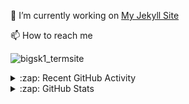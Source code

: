 

🔭 I’m currently working on [My Jekyll Site](https://github.com/bigsk1/bigsk1.github.io)

📫 How to reach me

![bigsk1_termsite](https://github.com/user-attachments/assets/01e96b48-ef38-45be-aa55-06eb7ec4cdbf)



<details>
  <summary>:zap: Recent GitHub Activity</summary>
  
  <!--START_SECTION:activity-->
1. 🎉 Merged PR [#27](https://github.com/bigsk1/voice-chat-ai/pull/27) in [bigsk1/voice-chat-ai](https://github.com/bigsk1/voice-chat-ai)
2. ❌ Closed PR [#26](https://github.com/bigsk1/voice-chat-ai/pull/26) in [bigsk1/voice-chat-ai](https://github.com/bigsk1/voice-chat-ai)
3. 🗣 Commented on [#10](https://github.com/bigsk1/gpu-monitor/issues/10#issuecomment-3043671549) in [bigsk1/gpu-monitor](https://github.com/bigsk1/gpu-monitor)
4. 🗣 Commented on [#10](https://github.com/bigsk1/gpu-monitor/issues/10#issuecomment-3036347618) in [bigsk1/gpu-monitor](https://github.com/bigsk1/gpu-monitor)
5. 🎉 Merged PR [#24](https://github.com/bigsk1/voice-chat-ai/pull/24) in [bigsk1/voice-chat-ai](https://github.com/bigsk1/voice-chat-ai)
6. 🗣 Commented on [#1497](https://github.com/cotes2020/jekyll-theme-chirpy/issues/1497#issuecomment-1901283978) in [cotes2020/jekyll-theme-chirpy](https://github.com/cotes2020/jekyll-theme-chirpy)
7. 🗣 Commented on [#1497](https://github.com/cotes2020/jekyll-theme-chirpy/issues/1497#issuecomment-1901185875) in [cotes2020/jekyll-theme-chirpy](https://github.com/cotes2020/jekyll-theme-chirpy)
8. 🗣 Commented on [#1497](https://github.com/cotes2020/jekyll-theme-chirpy/issues/1497#issuecomment-1901178957) in [cotes2020/jekyll-theme-chirpy](https://github.com/cotes2020/jekyll-theme-chirpy)
9. 🗣 Commented on [#1497](https://github.com/cotes2020/jekyll-theme-chirpy/issues/1497#issuecomment-1901167459) in [cotes2020/jekyll-theme-chirpy](https://github.com/cotes2020/jekyll-theme-chirpy)
10. ❌ Closed PR [#5](https://github.com/bigsk1/TermSite/pull/5) in [bigsk1/TermSite](https://github.com/bigsk1/TermSite)
  <!--END_SECTION:activity-->
</details>


<details>
  <summary>:zap: GitHub Stats</summary>

  <img align="left" alt="bigsk1's GitHub Stats" src="https://github-readme-stats.vercel.app/api?username=bigsk1&show_icons=true&hide_border=false&title_color=ff652f&icon_color=FFE400&bg_color=09131B&text_color=ffffff&border_color=0c1a25" />


</details>



